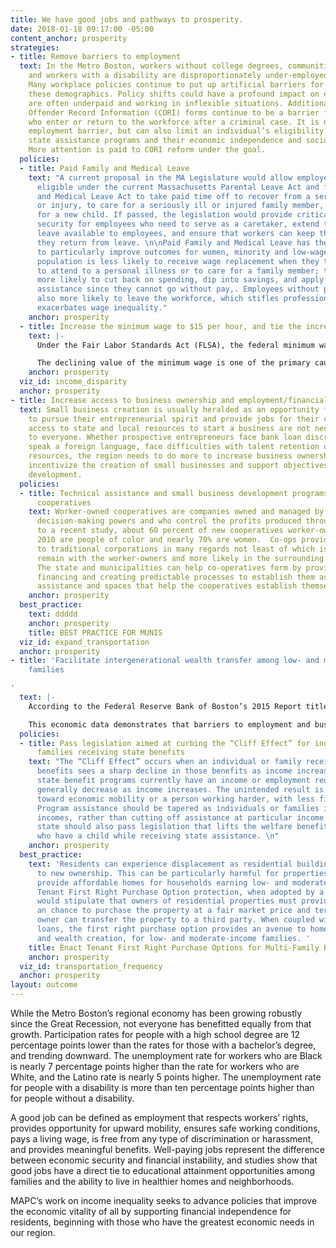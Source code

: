 ```yaml
---
title: We have good jobs and pathways to prosperity.
date: 2018-01-18 09:17:00 -05:00
content_anchor: prosperity
strategies:
- title: Remove barriers to employment
  text: In the Metro Boston, workers without college degrees, communities of color,
    and workers with a disability are disproportionately under-employed and unemployed.
    Many workplace policies continue to put up artificial barriers for employees in
    these demographics. Policy shifts could have a profound impact on employees who
    are often underpaid and working in inflexible situations. Additionally, Criminal
    Offender Record Information (CORI) forms continue to be a barrier for individuals
    who enter or return to the workforce after a criminal case. It is not only an
    employment barrier, but can also limit an individual’s eligibility for certain
    state assistance programs and their economic independence and socio-economic mobility.
    More attention is paid to CORI reform under the goal.
  policies:
  - title: Paid Family and Medical Leave
    text: "A current proposal in the MA Legislature would allow employees who are
      eligible under the current Massachusetts Parental Leave Act and federal Family
      and Medical Leave Act to take paid time off to recover from a serious illness
      or injury, to care for a seriously ill or injured family member, or to care
      for a new child. If passed, the legislation would provide critical financial
      security for employees who need to serve as a caretaker, extend the length of
      leave available to employees, and ensure that workers can keep their jobs once
      they return from leave. \n\nPaid Family and Medical Leave has the potential
      to particularly improve outcomes for women, minority and low-wage workers. This
      population is less likely to receive wage replacement when they take time off
      to attend to a personal illness or to care for a family member; they are also
      more likely to cut back on spending, dip into savings, and apply for public
      assistance since they cannot go without pay,. Employees without paid leave are
      also more likely to leave the workforce, which stifles professional growth and
      exacerbates wage inequality."
    anchor: prosperity
  - title: Increase the minimum wage to $15 per hour, and tie the increase to inflation
    text: |-
      Under the Fair Labor Standards Act (FLSA), the federal minimum wage for covered nonexempt employees is $7.25 per hour effective July 24, 2009. Many states also have minimum wage laws. Where an employee is subject to both the state and federal minimum wage laws, the employee is entitled to the higher minimum wage rate. The minimum wage in Massachusetts is set at $11.00 per hour.

      The declining value of the minimum wage is one of the primary causes of wage inequality between low and middle-income workers. The minimum wage should be increased to $15 an hour and be tied to the consumer price index to ensure that wages remain stable. In addition, the state should require companies to pay tipped worker $15 an hour and create exceptions to the minimum wage law to allow for an adjusted wage for employees between the ages of 16 and 18.
    anchor: prosperity
  viz_id: income_disparity
  anchor: prosperity
- title: Increase access to business ownership and employment/financial independence
  text: Small business creation is usually heralded as an opportunity for Americans
    to pursue their entrepreneurial spirit and provide jobs for their community. Unfortunately
    access to state and local resources to start a business are not necessarily accessible
    to everyone. Whether prospective entrepreneurs face bank loan discrimination,
    speak a foreign language, face difficulties with talent retention or lack financial
    resources, the region needs to do more to increase business ownership. We must
    incentivize the creation of small businesses and support objectives aimed at worker
    development.
  policies:
  - title: Technical assistance and small business development programs for worker-owned
      cooperatives
    text: Worker-owned cooperatives are companies owned and managed by employees who share
      decision-making powers and who control the profits produced through their labor. According
      to a recent study, about 60 percent of new cooperatives worker-owners since
      2010 are people of color and nearly 70% are women.  Co-ops provide an alternative
      to traditional corporations in many regards not least of which is that profits
      remain with the worker-owners and more likely in the surrounding community.
      The state and municipalities can help co-operatives form by providing bridge
      financing and creating predictable processes to establish them as well as technical
      assistance and spaces that help the cooperatives establish themselves.
    anchor: prosperity
  best_practice:
    text: ddddd
    anchor: prosperity
    title: BEST PRACTICE FOR MUNIS
  viz_id: expand_transportation
  anchor: prosperity
- title: 'Facilitate intergenerational wealth transfer among low- and middle-income
    families

'
  text: |-
    According to the Federal Reserve Bank of Boston’s 2015 Report titled The Color of Wealth, “Nonwhite households have only a fraction of the net worth attributed to white households. While white households have a median wealth of $247,500, Dominicans and U.S. blacks have a median wealth of close to zero. Of all nonwhite groups for which estimates could be made, Caribbean black households have the highest median wealth with $12,000, which is only 5 percent of the wealth attributed to white households in the Boston MSA [Metropolitan Statistical Area].”

    This economic data demonstrates that barriers to employment and business ownership, as well as homeownership, have real consequences on an individual’s ability to save money, own assets and pass them on to their families. We must pass legislation and support programs that facilitate low-income and middle-income households to accumulate wealth and assets.
  policies:
  - title: Pass legislation aimed at curbing the “Cliff Effect” for individuals and
      families receiving state benefits
    text: "The “Cliff Effect” occurs when an individual or family receiving state
      benefits sees a sharp decline in those benefits as income increases. While many
      state benefit programs currently have an income or employment requirement, benefits
      generally decrease as income increases. The unintended result is either a disincentive
      toward economic mobility or a person working harder, with less financial stability.
      Program assistance should be tapered as individuals or families increase their
      incomes, rather than cutting off assistance at particular income levels. The
      state should also pass legislation that lifts the welfare benefit cap for families
      who have a child while receiving state assistance. \n"
    anchor: prosperity
  best_practice:
    text: 'Residents can experience displacement as residential buildings are sold
      to new ownership. This can be particularly harmful for properties that have
      provide affordable homes for households earning low- and moderate-incomes. A
      Tenant First Right Purchase Option protection, when adopted by a municipality,
      would stipulate that owners of residential properties must provide current tenants
      an chance to purchase the property at a fair market price and terms before the
      owner can transfer the property to a third party. When coupled with a low-interest
      loans, the first right purchase option provides an avenue to homeownership,
      and wealth creation, for low- and moderate-income families. '
    title: Enact Tenant First Right Purchase Options for Multi-Family Buildings
    anchor: prosperity
  viz_id: transportation_frequency
  anchor: prosperity
layout: outcome
---
```


While the Metro Boston’s regional economy has been growing robustly since the Great Recession, not everyone has benefitted equally from that growth. Participation rates for people with a high school degree are 12 percentage points lower than the rates for those with a bachelor’s degree, and trending downward. The unemployment rate for workers who are Black is nearly 7 percentage points higher than the rate for workers who are White, and the Latino rate is nearly 5 points higher. The unemployment rate for people with a disability is more than ten percentage points higher than for people without a disability. 

A good job can be defined as employment that respects workers’ rights, provides opportunity for upward mobility, ensures safe working conditions, pays a living wage, is free from any type of discrimination or harassment, and provides meaningful benefits. Well-paying jobs represent the difference between economic security and financial instability, and studies show that good jobs have a direct tie to educational attainment opportunities among families and the ability to live in healthier homes and neighborhoods. 

MAPC’s work on income inequality seeks to advance policies that improve the economic vitality of all by supporting financial independence for residents, beginning with those who have the greatest economic needs in our region.